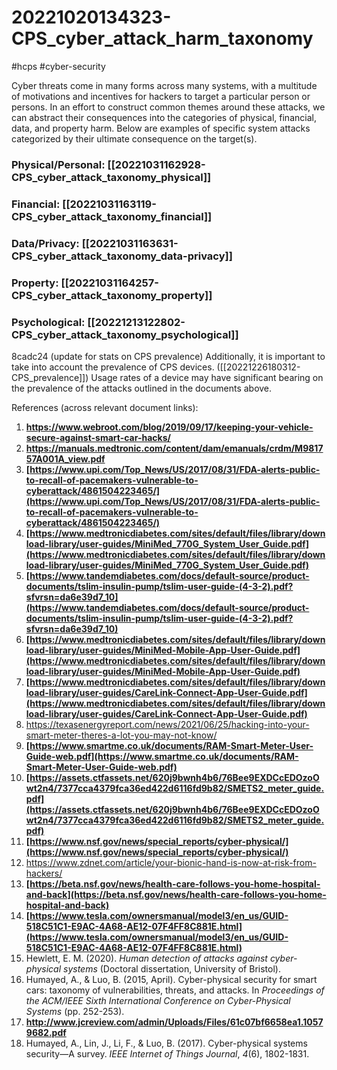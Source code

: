 # 20221020134323-CPS_cyber_attack_harm_taxonomy
#hcps #cyber-security

Cyber threats come in many forms across many systems, with a multitude of motivations and incentives for hackers to target a particular person or persons. In an effort to construct common themes around these attacks, we can abstract their consequences into the categories of physical, financial, data, and property harm. Below are examples of specific system attacks categorized by their ultimate consequence on the target(s).

### Physical/Personal: [[20221031162928-CPS_cyber_attack_taxonomy_physical]]

### Financial: [[20221031163119-CPS_cyber_attack_taxonomy_financial]]

### Data/Privacy: [[20221031163631-CPS_cyber_attack_taxonomy_data-privacy]]

### Property: [[20221031164257-CPS_cyber_attack_taxonomy_property]]

### Psychological: [[20221213122802-CPS_cyber_attack_taxonomy_psychological]]

 8cadc24 (update for stats on CPS prevalence)
Additionally, it is important to take into account the prevalence of CPS devices. ([[20221226180312-CPS_prevalence]]) Usage rates of a device may have significant bearing on the prevalence of the attacks outlined in the documents above.

References (across relevant document links):
1. **https://www.webroot.com/blog/2019/09/17/keeping-your-vehicle-secure-against-smart-car-hacks/**
2. **https://manuals.medtronic.com/content/dam/emanuals/crdm/M981757A001A_view.pdf**
3. **[https://www.upi.com/Top_News/US/2017/08/31/FDA-alerts-public-to-recall-of-pacemakers-vulnerable-to-cyberattack/4861504223465/](https://www.upi.com/Top_News/US/2017/08/31/FDA-alerts-public-to-recall-of-pacemakers-vulnerable-to-cyberattack/4861504223465/)**
4. **[https://www.medtronicdiabetes.com/sites/default/files/library/download-library/user-guides/MiniMed_770G_System_User_Guide.pdf](https://www.medtronicdiabetes.com/sites/default/files/library/download-library/user-guides/MiniMed_770G_System_User_Guide.pdf)**
5. **[https://www.tandemdiabetes.com/docs/default-source/product-documents/tslim-insulin-pump/tslim-user-guide-(4-3-2).pdf?sfvrsn=da6e39d7_10](https://www.tandemdiabetes.com/docs/default-source/product-documents/tslim-insulin-pump/tslim-user-guide-(4-3-2).pdf?sfvrsn=da6e39d7_10)**
6. **[https://www.medtronicdiabetes.com/sites/default/files/library/download-library/user-guides/MiniMed-Mobile-App-User-Guide.pdf](https://www.medtronicdiabetes.com/sites/default/files/library/download-library/user-guides/MiniMed-Mobile-App-User-Guide.pdf)**
7. **[https://www.medtronicdiabetes.com/sites/default/files/library/download-library/user-guides/CareLink-Connect-App-User-Guide.pdf](https://www.medtronicdiabetes.com/sites/default/files/library/download-library/user-guides/CareLink-Connect-App-User-Guide.pdf)**
8. https://texasenergyreport.com/news/2021/06/25/hacking-into-your-smart-meter-theres-a-lot-you-may-not-know/
9. **[https://www.smartme.co.uk/documents/RAM-Smart-Meter-User-Guide-web.pdf](https://www.smartme.co.uk/documents/RAM-Smart-Meter-User-Guide-web.pdf)**
10. **[https://assets.ctfassets.net/620j9bwnh4b6/76Bee9EXDCcEDOzoOwt2n4/7377cca4379fca36ed422d6116fd9b82/SMETS2_meter_guide.pdf](https://assets.ctfassets.net/620j9bwnh4b6/76Bee9EXDCcEDOzoOwt2n4/7377cca4379fca36ed422d6116fd9b82/SMETS2_meter_guide.pdf)**
11. **[https://www.nsf.gov/news/special_reports/cyber-physical/](https://www.nsf.gov/news/special_reports/cyber-physical/)**
12. https://www.zdnet.com/article/your-bionic-hand-is-now-at-risk-from-hackers/
13. **[https://beta.nsf.gov/news/health-care-follows-you-home-hospital-and-back](https://beta.nsf.gov/news/health-care-follows-you-home-hospital-and-back)**
14. **[https://www.tesla.com/ownersmanual/model3/en_us/GUID-518C51C1-E9AC-4A68-AE12-07F4FF8C881E.html](https://www.tesla.com/ownersmanual/model3/en_us/GUID-518C51C1-E9AC-4A68-AE12-07F4FF8C881E.html)**
15. Hewlett, E. M. (2020). _Human detection of attacks against cyber-physical systems_ (Doctoral dissertation, University of Bristol).
16. Humayed, A., & Luo, B. (2015, April). Cyber-physical security for smart cars: taxonomy of vulnerabilities, threats, and attacks. In _Proceedings of the ACM/IEEE Sixth International Conference on Cyber-Physical Systems_ (pp. 252-253).
17. **http://www.jcreview.com/admin/Uploads/Files/61c07bf6658ea1.10579682.pdf**
18. Humayed, A., Lin, J., Li, F., & Luo, B. (2017). Cyber-physical systems security—A survey. _IEEE Internet of Things Journal_, _4_(6), 1802-1831.